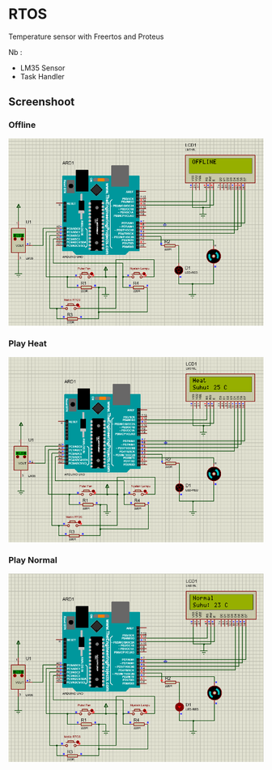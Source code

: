 # RTOS
Temperature sensor with Freertos and Proteus

Nb :
* LM35 Sensor
* Task Handler

## Screenshoot
### Offline
![offline](Screenshoot/offline.PNG)
### Play Heat
![PlayHeat](Screenshoot/PlayHeat.PNG)
### Play Normal
![PlayNormal](Screenshoot/PlayNormal.PNG)
